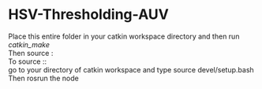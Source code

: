 # HSV-Thresholding-AUV

Place this entire folder in your catkin workspace directory and then run *catkin_make* <br>
Then source :<br>
         To source ::<br>
    go to your directory of catkin workspace and type source devel/setup.bash<br>
Then rosrun the node
